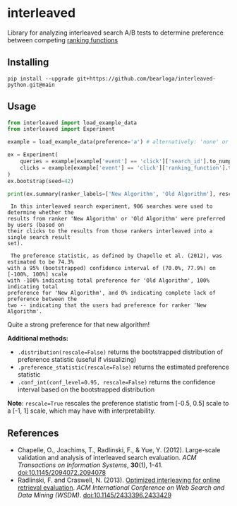 # interleaved

Library for analyzing interleaved search A/B tests to determine preference between competing [ranking functions](https://en.wikipedia.org/wiki/Ranking_(information_retrieval))

## Installing

```
pip install --upgrade git+https://github.com/bearloga/interleaved-python.git@main
```

## Usage

```python
from interleaved import load_example_data
from interleaved import Experiment

example = load_example_data(preference='a') # alternatively: 'none' or 'b'

ex = Experiment(
    queries = example[example['event'] == 'click']['search_id'].to_numpy(),
    clicks = example[example['event'] == 'click']['ranking_function'].to_numpy()
)
ex.bootstrap(seed=42)

print(ex.summary(ranker_labels=['New Algorithm', 'Old Algorithm'], rescale=True))
```

```
 In this interleaved search experiment, 906 searches were used to determine whether the
results from ranker 'New Algorithm' or 'Old Algorithm' were preferred by users (based on
their clicks to the results from those rankers interleaved into a single search result
set).

 The preference statistic, as defined by Chapelle et al. (2012), was estimated to be 74.3%
with a 95% (bootstrapped) confidence interval of (70.0%, 77.9%) on [-100%, 100%] scale
with -100% indicating total preference for 'Old Algorithm', 100% indicating total
preference for 'New Algorithm', and 0% indicating complete lack of preference between the
two -- indicating that the users had preference for ranker 'New Algorithm'.
```

Quite a strong preference for that new algorithm!

**Additional methods:**
- `.distribution(rescale=False)` returns the bootstrapped distribution of preference statistic (useful if visualizing)
- `.preference_statistic(rescale=False)` returns the estimated preference statistic
- `.conf_int(conf_level=0.95, rescale=False)` returns the confidence interval based on the bootstrapped distribution

**Note**: `rescale=True` rescales the preference statistic from [-0.5, 0.5] scale to a [-1, 1] scale,
which may have with interpretability.

## References

- Chapelle, O., Joachims, T., Radlinski, F., & Yue, Y. (2012). Large-scale validation and analysis of interleaved search evaluation. *ACM Transactions on Information Systems*, **30**(1), 1-41. [doi:10.1145/2094072.2094078](https://doi.org/10.1145/2094072.2094078)
- Radlinski, F. and Craswell, N. (2013). [Optimized interleaving for online retrieval evaluation](https://www.microsoft.com/en-us/research/publication/optimized-interleaving-for-online-retrieval-evaluation/). *ACM International Conference on Web Search and Data Mining (WSDM)*. [doi:10.1145/2433396.2433429](https://doi.org/10.1145/2433396.2433429)
